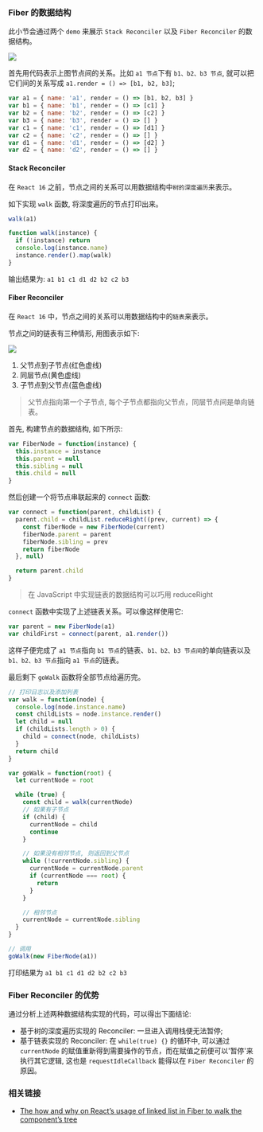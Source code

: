 ### Fiber 的数据结构

此小节会通过两个 `demo` 来展示 `Stack Reconciler` 以及 `Fiber Reconciler` 的数据结构。

![](http://with.muyunyun.cn/7621091ae74df1bbd8b00586128a7d44.jpg-300v)

首先用代码表示上图节点间的关系。比如 `a1 节点`下有 `b1、b2、b3 节点`, 就可以把它们间的关系写成 `a1.render = () => [b1, b2, b3]`;

```js
var a1 = { name: 'a1', render = () => [b1, b2, b3] }
var b1 = { name: 'b1', render = () => [c1] }
var b2 = { name: 'b2', render = () => [c2] }
var b3 = { name: 'b3', render = () => [] }
var c1 = { name: 'c1', render = () => [d1] }
var c2 = { name: 'c2', render = () => [] }
var d1 = { name: 'd1', render = () => [d2] }
var d2 = { name: 'd2', render = () => [] }
```

#### Stack Reconciler

在 `React 16` 之前，节点之间的关系可以用数据结构中`树的深度遍历`来表示。

如下实现 `walk` 函数, 将深度遍历的节点打印出来。

```js
walk(a1)

function walk(instance) {
  if (!instance) return
  console.log(instance.name)
  instance.render().map(walk)
}
```

输出结果为: `a1 b1 c1 d1 d2 b2 c2 b3`

#### Fiber Reconciler

在 `React 16` 中，节点之间的关系可以用数据结构中的`链表`来表示。

节点之间的链表有三种情形, 用图表示如下:

![](http://with.muyunyun.cn/d7378495a2f16e9058c80326705465f4.jpg-300v)

1. 父节点到子节点(红色虚线)
2. 同层节点(黄色虚线)
3. 子节点到父节点(蓝色虚线)

> 父节点指向第一个子节点, 每个子节点都指向父节点，同层节点间是单向链表。

首先, 构建节点的数据结构, 如下所示:

```js
var FiberNode = function(instance) {
  this.instance = instance
  this.parent = null
  this.sibling = null
  this.child = null
}
```

然后创建一个将节点串联起来的 `connect` 函数:

```js
var connect = function(parent, childList) {
  parent.child = childList.reduceRight((prev, current) => {
    const fiberNode = new FiberNode(current)
    fiberNode.parent = parent
    fiberNode.sibling = prev
    return fiberNode
  }, null)

  return parent.child
}
```

> 在 JavaScript 中实现链表的数据结构可以巧用 reduceRight

`connect` 函数中实现了上述链表关系。可以像这样使用它:

```js
var parent = new FiberNode(a1)
var childFirst = connect(parent, a1.render())
```

这样子便完成了 `a1 节点`指向 `b1 节点`的链表、`b1、b2、b3 节点间`的单向链表以及 `b1、b2、b3 节点`指向 `a1 节点`的链表。

最后剩下 `goWalk` 函数将全部节点给遍历完。

```js
// 打印日志以及添加列表
var walk = function(node) {
  console.log(node.instance.name)
  const childLists = node.instance.render()
  let child = null
  if (childLists.length > 0) {
    child = connect(node, childLists)
  }
  return child
}

var goWalk = function(root) {
  let currentNode = root

  while (true) {
    const child = walk(currentNode)
    // 如果有子节点
    if (child) {
      currentNode = child
      continue
    }

    // 如果没有相邻节点, 则返回到父节点
    while (!currentNode.sibling) {
      currentNode = currentNode.parent
      if (currentNode === root) {
        return
      }
    }

    // 相邻节点
    currentNode = currentNode.sibling
  }
}

// 调用
goWalk(new FiberNode(a1))
```

打印结果为 `a1 b1 c1 d1 d2 b2 c2 b3`

### Fiber Reconciler 的优势

通过分析上述两种数据结构实现的代码，可以得出下面结论:

* 基于树的深度遍历实现的 Reconciler: 一旦进入调用栈便无法暂停;
* 基于链表实现的 Reconciler: 在 `while(true) {}` 的循环中, 可以通过 `currentNode` 的赋值重新得到需要操作的节点，而在赋值之前便可以'暂停'来执行其它逻辑, 这也是 `requestIdleCallback` 能得以在 `Fiber Reconciler` 的原因。

### 相关链接

* [The how and why on React’s usage of linked list in Fiber to walk the component’s tree](https://medium.com/react-in-depth/the-how-and-why-on-reacts-usage-of-linked-list-in-fiber-67f1014d0eb7)